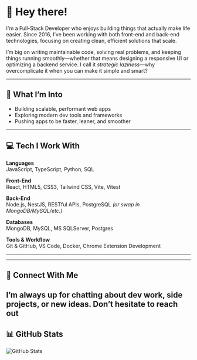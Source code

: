 # 👋 Hey there!

I'm a Full-Stack Developer who enjoys building things that actually make life easier. Since 2016, I’ve been working with both front-end and back-end technologies, focusing on creating clean, efficient solutions that scale.

I’m big on writing maintainable code, solving real problems, and keeping things running smoothly—whether that means designing a responsive UI or optimizing a backend service. I call it *strategic laziness*—why overcomplicate it when you can make it simple and smart?

---

## 🚀 What I’m Into

- Building scalable, performant web apps  
- Exploring modern dev tools and frameworks  
- Pushing apps to be faster, leaner, and smoother  

---

## 💻 Tech I Work With

**Languages**  
JavaScript, TypeScript, Python, SQL

**Front-End**  
React, HTML5, CSS3, Tailwind CSS, Vite, Vitest

**Back-End**  
Node.js, NestJS, RESTful APIs, PostgreSQL *(or swap in MongoDB/MySQL/etc.)*

**Databases**  
MongoDB, MySQL, MS SQLServer, Postgres 

**Tools & Workflow**  
Git & GitHub, VS Code, Docker, Chrome Extension Development

---

---

## 🤝 Connect With Me

I’m always up for chatting about dev work, side projects, or new ideas. Don’t hesitate to reach out
---

## 📊 GitHub Stats

![GitHub Stats](https://github-readme-stats.vercel.app/api?username=DnAlvrz&show_icons=true&hide_title=true)

